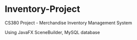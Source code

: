 # Inventory-Project
CS380 Project - Merchandise Inventory Management System

Using JavaFX SceneBuilder, MySQL database
